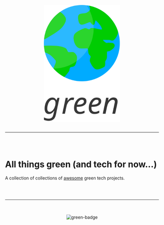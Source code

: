<div align="center">
    <img src="logo.svg" width="250" alt="green-logo">
    <br>
    <br>
    <hr>
    <br>
    <br>
</div>

# All things green (and tech for now...)

A collection of collections of [awesome](https://github.com/sindresorhus/awesome) green tech projects.

<div align="center">
    <br>
    <br>
    <hr>
    <br>
    <br>
    <img src="https://thirsty-act.surge.sh/badge.svg" alt="green-badge">
</div>
